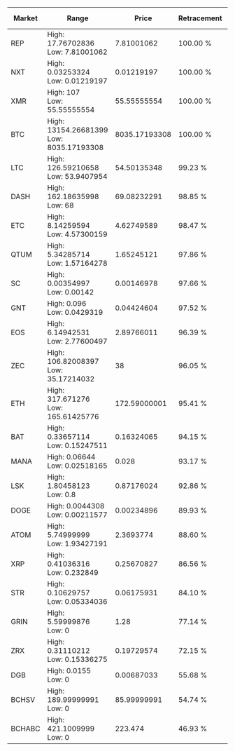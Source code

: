 | Market | Range | Price| Retracement | Doubles to 50% |
| --- | --- | --- | --- | --- |
| REP | High: 17.76702836<br />Low: 7.81001062 | 7.81001062 | 100.00 % | 1.64 |
| NXT | High: 0.03253324<br />Low: 0.01219197 | 0.01219197 | 100.00 % | 1.83 |
| XMR | High: 107<br />Low: 55.55555554 | 55.55555554 | 100.00 % | 1.46 |
| BTC | High: 13154.26681399<br />Low: 8035.17193308 | 8035.17193308 | 100.00 % | 1.32 |
| LTC | High: 126.59210658<br />Low: 53.9407954 | 54.50135348 | 99.23 % | 1.66 |
| DASH | High: 162.18635998<br />Low: 68 | 69.08232291 | 98.85 % | 1.67 |
| ETC | High: 8.14259594<br />Low: 4.57300159 | 4.62749589 | 98.47 % | 1.37 |
| QTUM | High: 5.34285714<br />Low: 1.57164278 | 1.65245121 | 97.86 % | 2.09 |
| SC | High: 0.00354997<br />Low: 0.00142 | 0.00146978 | 97.66 % | 1.69 |
| GNT | High: 0.096<br />Low: 0.0429319 | 0.04424604 | 97.52 % | 1.57 |
| EOS | High: 6.14942531<br />Low: 2.77600497 | 2.89766011 | 96.39 % | 1.54 |
| ZEC | High: 106.82008397<br />Low: 35.17214032 | 38 | 96.05 % | 1.87 |
| ETH | High: 317.671276<br />Low: 165.61425776 | 172.59000001 | 95.41 % | 1.40 |
| BAT | High: 0.33657114<br />Low: 0.15247511 | 0.16324065 | 94.15 % | 1.50 |
| MANA | High: 0.06644<br />Low: 0.02518165 | 0.028 | 93.17 % | 1.64 |
| LSK | High: 1.80458123<br />Low: 0.8 | 0.87176024 | 92.86 % | 1.49 |
| DOGE | High: 0.0044308<br />Low: 0.00211577 | 0.00234896 | 89.93 % | 1.39 |
| ATOM | High: 5.74999999<br />Low: 1.93427191 | 2.3693774 | 88.60 % | 1.62 |
| XRP | High: 0.41036316<br />Low: 0.232849 | 0.25670827 | 86.56 % | 1.25 |
| STR | High: 0.10629757<br />Low: 0.05334036 | 0.06175931 | 84.10 % | 1.29 |
| GRIN | High: 5.59999876<br />Low: 0 | 1.28 | 77.14 % | 2.19 |
| ZRX | High: 0.31110212<br />Low: 0.15336275 | 0.19729574 | 72.15 % | 1.18 |
| DGB | High: 0.0155<br />Low: 0 | 0.00687033 | 55.68 % | 1.13 |
| BCHSV | High: 189.99999991<br />Low: 0 | 85.99999991 | 54.74 % | 1.10 |
| BCHABC | High: 421.1009999<br />Low: 0 | 223.474 | 46.93 % | 0.00 |
